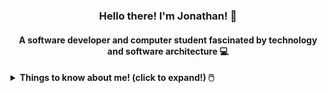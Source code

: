 <h3 align="center">Hello there! I'm Jonathan! 👋</h3>
<h4 align="center">A software developer and computer student fascinated by technology and software architecture 💻</h4>

<details>
<summary> <b> Things to know about me! (click to expand!) 🖱️ </b> </summary>
  <br>
    <p> Experienced Full Stack Software Developer specializing in Back-end development. Passionate about technology, software architecture, and large-scale projects. Skilled in C#, ASP.NET, SQL, Angular, TypeScript, Redis, Go, Docker, microservices, testing, DDD, and design patterns. <br> <br>
      Interested in Open Source, Cloud, DevOps, CI/CD, information security, and agile practices. Committed to continuous learning and delivering high-quality solutions. Goal-oriented professional dedicated to driving the success and advancement of computer systems.</p>
<hr>

<!-- <h4 align="center">Technologies with which I have already had some contact 📱</h4>

<div align="center">
  <h4 align="center">Front-end - Back-end</h4>
  <img alt="Angular" height="35" width="35" src="https://cdn.jsdelivr.net/gh/devicons/devicon/icons/angularjs/angularjs-original.svg" />
  <img alt="HTML" height="35" width="35" src="https://cdn.jsdelivr.net/gh/devicons/devicon/icons/html5/html5-original-wordmark.svg"/>
  <img alt="JavaScript" height="35" width="35" src="https://cdn.jsdelivr.net/gh/devicons/devicon/icons/javascript/javascript-original.svg"/>
 
  
  <img height="35" width="35" src="https://icongr.am/feather/minus.svg?size=148&color=fffafa"/>
  
  <img alt="csharp" height="35" width="35" src="https://cdn.jsdelivr.net/gh/devicons/devicon/icons/csharp/csharp-original.svg"/>
  <img alt="dotnet" height="35" width="35" src="https://cdn.jsdelivr.net/gh/devicons/devicon/icons/dot-net/dot-net-original-wordmark.svg"/>
  <img alt="typescript" height="35" width="35" src="https://cdn.jsdelivr.net/gh/devicons/devicon/icons/typescript/typescript-original.svg" />
  <img alt="c" height="35" width="35" src="https://cdn.jsdelivr.net/gh/devicons/devicon/icons/c/c-original.svg" />
  
  
  <h4>Databases - Tools and others:</h4>

  <img alt="sqlserver" height="35" width="35" src="https://cdn.jsdelivr.net/gh/devicons/devicon/icons/microsoftsqlserver/microsoftsqlserver-plain-wordmark.svg"/>
   <img alt="postgress" height="35" width="35" src="https://cdn.jsdelivr.net/gh/devicons/devicon/icons/postgresql/postgresql-original-wordmark.svg" /> 
  
  <img height="35" width="35" src="https://icongr.am/feather/minus.svg?size=148&color=fffafa"/>
  
  <img alt="redis" height="35" width="35" src="https://cdn.jsdelivr.net/gh/devicons/devicon/icons/redis/redis-original.svg"/>        
  <img alt="GIT" height="35" width="35" src="https://cdn.jsdelivr.net/gh/devicons/devicon/icons/git/git-original.svg"/>
  <img alt="github" height="35" width="35" src="https://cdn.jsdelivr.net/gh/devicons/devicon/icons/github/github-original.svg"/>
  <img alt="Linux" height="35" width="35" src="https://cdn.jsdelivr.net/gh/devicons/devicon/icons/linux/linux-original.svg"/>
 
</div>  

<hr> -->

<div align="center">
  <a href="https://github.com/jtauanpm">
  <img height="160em" src="https://github-readme-stats.vercel.app/api/top-langs/?username=jtauanpm&layout=compact&langs_count=7&theme=codeSTACKr"/>
  <img height="150em" src="https://github-readme-stats.vercel.app/api?username=jtauanpm&show_icons=true&theme=codeSTACKr&include_all_commits=true&count_private=true"/>
</div>
    
<!--
<h4 align="center">Connect with me:</h4>

<p align="center">
  <a href="mailto:jtauan10@gmail.com" target="blank"><img align="center" src="https://user-images.githubusercontent.com/79918787/176289888-ec9a21b5-74e2-4954-beea-336d648e0af4.png" alt="jtauan10@gmail.com" height="30" width="33" /></a>
  <a href="https://linkedin.com/in/jtauanpm" target="blank"><img align="center" src="https://raw.githubusercontent.com/rahuldkjain/github-profile-readme-generator/master/src/images/icons/Social/linked-in-alt.svg" alt="jtauanpm" height="30" width="40" /></a>
  
  <a href="https://instagram.com/jtauanpm" target="blank"><img align="center" src="https://raw.githubusercontent.com/rahuldkjain/github-profile-readme-generator/master/src/images/icons/Social/instagram.svg" alt="jtauanpm" height="30" width="40" /></a>
  <a href="https://twitter.com/jtauanpm" target="blank"><img align="center" src="https://raw.githubusercontent.com/rahuldkjain/github-profile-readme-generator/master/src/images/icons/Social/twitter.svg" alt="jtauanpm" height="30" width="40" /></a>
  <a href="https://wa.me/558399610245" target="blank"><img align="center" src="https://raw.githubusercontent.com/rahuldkjain/github-profile-readme-generator/master/src/images/icons/Social/whatsapp.svg" alt="+5583999610245" height="30" width="40" /></a>
  <a href="https://discord.gg/jtauanpm#2925" target="blank"><img align="center" src="https://raw.githubusercontent.com/rahuldkjain/github-profile-readme-generator/master/src/images/icons/Social/discord.svg" alt="jtauanpm#2925" height="30" width="40" /></a>
  -->
</p>
</details>
